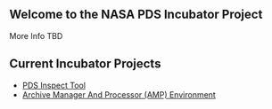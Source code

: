 ## Welcome to the NASA PDS Incubator Project

More Info TBD

## Current Incubator Projects

- [PDS Inspect Tool](https://github.com/NASA-PDS-Incubator/pds-inspect-tool)
- [Archive Manager And Processor (AMP) Environment](https://github.com/archive-manager-and-processor/)
